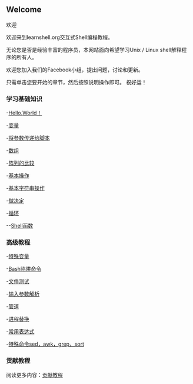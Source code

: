 ## Welcome

欢迎

欢迎来到learnshell.org交互式Shell编程教程。

无论您是否是经验丰富的程序员，本网站面向希望学习Unix / Linux shell解释程序的所有人。

欢迎您加入我们的Facebook小组，提出问题，讨论和更新。

只需单击您要开始的章节，然后按照说明操作即可。 祝好运！

### 学习基础知识

-[Hello,World！](https://github.com/pljxxx/shell-/blob/master/scenarios/hello-world.md)

-[变量](https://github.com/pljxxx/shell-/blob/master/scenarios/变量.md)

-[将参数传递给脚本](https://github.com/pljxxx/shell-/blob/master/scenarios/将参数传递给脚本.md)

-[数组](https://github.com/pljxxx/shell-/blob/master/scenarios/数组.md)

-[阵列的比较](https://github.com/pljxxx/shell-/blob/master/scenarios/阵列的比较.md)

-[基本操作](https://github.com/pljxxx/shell-/blob/master/scenarios/基本操作.md)

-[基本字符串操作](https://github.com/pljxxx/shell-/blob/master/scenarios/基本字符串操作.md)

-[做决定](https://github.com/pljxxx/shell-/blob/master/scenarios/做决定.md)

-[循环](https://github.com/pljxxx/shell-/blob/master/scenarios/循环.md)

--[Shell函数](https://github.com/pljxxx/shell-/blob/master/scenarios/Shell函数)

### 高级教程

-[特殊变量](https://github.com/pljxxx/shell-/blob/master/scenarios/特殊变量.md)

-[Bash陷阱命令](https://github.com/pljxxx/shell-/blob/master/scenarios/Bash陷阱命令.md)

-[文件测试](https://github.com/pljxxx/shell-/blob/master/scenarios/文件测试.md)

-[输入参数解析](https://github.com/pljxxx/shell-/blob/master/scenarios/输入参数解析.md)

-[管道](https://github.com/pljxxx/shell-/blob/master/scenarios/管道.md)

-[进程替换](https://github.com/pljxxx/shell-/blob/master/scenarios/进程替换.md)

-[常用表达式](https://github.com/pljxxx/shell-/blob/master/scenarios/常用表达式.md)

-[特殊命令sed，awk，grep，sort](https://github.com/pljxxx/shell-/blob/master/scenarios/特殊命sed%EF%BC%8Cawk%EF%BC%8Cgrep%EF%BC%8Csort.md)

### 贡献教程

阅读更多内容：[贡献教程](https://github.com/pljxxx/shell-/blob/master/scenarios/贡献教程.mdhttps://github.com/pljxxx/shell-/blob/master/scenarios/输入参数解析.md)
